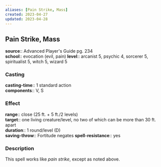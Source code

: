 ```yaml
---
aliases: [Pain Strike, Mass]
created: 2023-04-27
updated: 2023-04-28
---
```


## Pain Strike, Mass

**source**:: Advanced Player's Guide pg. 234  
**school**:: evocation (evil, pain)
**level**:: arcanist 5, psychic 4, sorcerer 5, spiritualist 5, witch 5, wizard 5

### Casting

**casting-time**:: 1 standard action  
**components**:: V, S

### Effect

**range**:: close (25 ft. + 5 ft./2 levels)  
**target**:: one living creature/level, no two of which can be more than 30 ft. apart  
**duration**:: 1 round/level (D)  
**saving-throw**:: Fortitude negates
**spell-resistance**:: yes

### Description

This spell works like *pain strike*, except as noted above.
